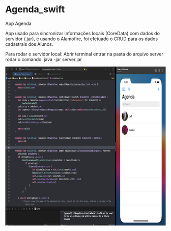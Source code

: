 # Agenda_swift
App Agenda

App usado para sincronizar informações locais (CoreData) com dados do servidor (.jar), e usando o Alamofire, foi efetuado o CRUD para os dados cadastrais dos Alunos.

Para rodar o servidor local:
Abrir terminal
entrar na pasta do arquivo server
rodar o comando: java -jar server.jar

<img src="https://github.com/jeff77araujo/Agenda_swift/blob/main/print_agenda.png" height=500 width=1200 /> 
